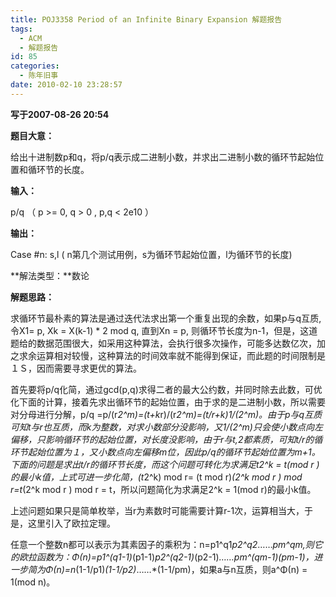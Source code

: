```yaml
---
title: POJ3358 Period of an Infinite Binary Expansion 解题报告
tags:
  - ACM
  - 解题报告
id: 85
categories:
  - 陈年旧事
date: 2010-02-10 23:28:57
---
```


**写于2007-08-26 20:54**

**题目大意：**

给出十进制数p和q，将p/q表示成二进制小数，并求出二进制小数的循环节起始位置和循环节的长度。

**输入：**

p/q （ p &gt;= 0, q &gt; 0 , p,q &lt; 2e10 ）

**输出：**

Case #n: s,l ( n第几个测试用例，s为循环节起始位置，l为循环节的长度)


<!--more-->


**解法类型：**数论

**解题思路：**

求循环节最朴素的算法是通过迭代法求出第一个重复出现的余数，如果p与q互质,令X1= p, Xk = X(k-1) * 2 mod q, 直到Xn = p, 则循环节长度为n-1，但是，这道题给的数据范围很大，如采用这种算法，会执行很多次操作，可能多达数亿次，加之求余运算相对较慢，这种算法的时间效率就不能得到保证，而此题的时间限制是１Ｓ，因而需要寻求更优的算法。

首先要将p/q化简，通过gcd(p,q)求得二者的最大公约数，并同时除去此数，可优化下面的计算，接着先求出循环节的起始位置，由于求的是二进制小数，所以需要对分母进行分解，p/q =p/(r*2^m)=(t+k*r)/(r*2^m)=(t/r+k)*1/(2^m)。由于p与q互质可知t与r也互质，而k为整数，对求小数部分没影响，又1/(2^m)只会使小数点向左偏移，只影响循环节的起始位置，对长度没影响，由于r与t,2都素质，可知t/r的循环节起始位置为１，又小数点向左偏移m位，因此p/q的循环节起始位置为m+1。下面的问题是求出t/r的循环节长度，而这个问题可转化为求满足t*2^k = t(mod r )的最小k值，上式可进一步化简，(t*2^k) mod r= (t mod r)*(2^k mod r ) mod r=t*(2^k mod r ) mod r = t，所以问题简化为求满足2^k = 1(mod r)的最小k值。

上述问题如果只是简单枚举，当r为素数时可能需要计算r-1次，运算相当大，于是，这里引入了欧拉定理。

任意一个整数n都可以表示为其素因子的乘积为：n=p1^q1*p2^q2*&hellip;&hellip;*pm^qm,则它的欧拉函数为：&Phi;(n)=p1^(q1-1)*(p1-1)*p2^(q2-1)*(p2-1)*&hellip;&hellip;*pm^(qm-1)*(pm-1)，进一步简为&Phi;(n)=n*(1-1/p1)*(1-1/p2)*&hellip;&hellip;*(1-1/pm)，如果a与n互质，则a^&Phi;(n) = 1(mod n)。
